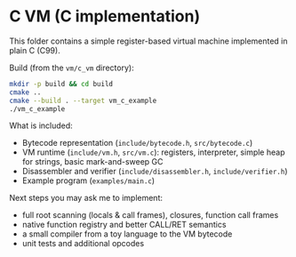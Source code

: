 # C VM (C implementation)

This folder contains a simple register-based virtual machine implemented in plain C (C99).

Build (from the `vm/c_vm` directory):

```sh
mkdir -p build && cd build
cmake ..
cmake --build . --target vm_c_example
./vm_c_example
```

What is included:
- Bytecode representation (`include/bytecode.h`, `src/bytecode.c`)
- VM runtime (`include/vm.h`, `src/vm.c`): registers, interpreter, simple heap for strings, basic mark-and-sweep GC
- Disassembler and verifier (`include/disassembler.h`, `include/verifier.h`)
- Example program (`examples/main.c`)

Next steps you may ask me to implement:
- full root scanning (locals & call frames), closures, function call frames
- native function registry and better CALL/RET semantics
- a small compiler from a toy language to the VM bytecode
- unit tests and additional opcodes
